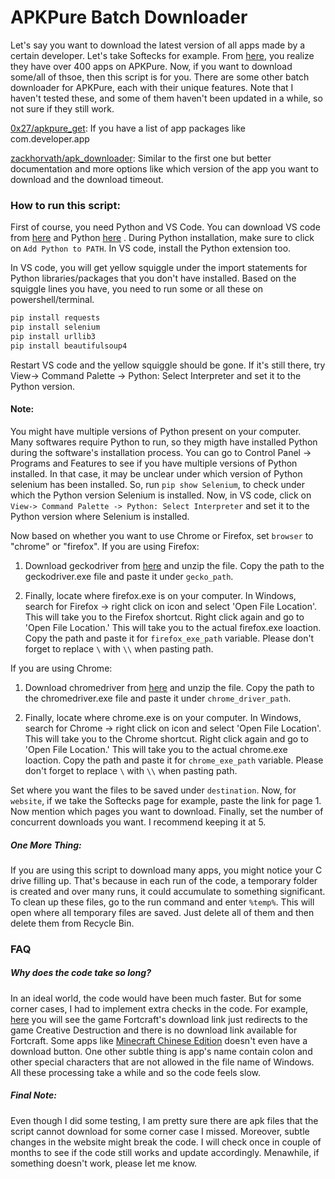 # APKPure Batch Downloader

Let's say you want to download the latest version of all apps made by a certain developer. Let's take Softecks for example. From [here](https://apkpure.com/developer/Softecks), you realize they have over 400 apps on APKPure. Now, if you want to download some/all of thsoe, then this script is for you. There are some other batch downloader for APKPure, each with their unique features. Note that I haven't tested these, and some of them haven't been updated in a while, so not sure if they still work.

[0x27/apkpure_get](https://github.com/0x27/apkpure_get): If you have a list of app packages like com.developer.app

[zackhorvath/apk_downloader](https://github.com/zackhorvath/apk_downloader): Similar to the first one but better documentation and more options like which version of the app you want to download and the download timeout.

### How to run this script:

First of course, you need Python and VS Code. You can download VS code from [here](https://code.visualstudio.com/) and Python [here](https://www.python.org/downloads/release/python-3113/) . During Python installation, make sure to click on `Add Python to PATH`. In VS code, install the Python extension too.

In VS code, you will get yellow squiggle under the import statements for Python libraries/packages that you don't have installed. Based on the squiggle lines you have, you need to run some or all these on powershell/terminal.

```python
pip install requests
pip install selenium
pip install urllib3
pip install beautifulsoup4
```

Restart VS code and the yellow squiggle should be gone. If it's still there, try View-> Command Palette -> Python: Select Interpreter and set it to the Python version.

#### Note:

You might have multiple versions of Python present on your computer. Many softwares require Python to run, so they migth have installed Python during the software's installation process. You can go to Control Panel -> Programs and Features to see if you have multiple versions of Python installed. In that case, it may be unclear under which version of Python selenium has been installed. So, run `pip show Selenium`, to check under which the Python version Selenium is installed. Now, in VS code, click on `View-> Command Palette -> Python: Select Interpreter` and set it to the Python version where Selenium is installed.

Now based on whether you want to use Chrome or Firefox, set `browser` to "chrome" or "firefox". If you are using Firefox:

1. Download geckodriver from [here](https://github.com/mozilla/geckodriver/releases) and unzip the file. Copy the path to the geckodriver.exe file and paste it under `gecko_path`.

2. Finally, locate where firefox.exe is on your computer. In Windows, search for Firefox -> right click on icon and select 'Open File Location'. This will take you to the Firefox shortcut. Right click again and go to 'Open File Location.' This will take you to the actual firefox.exe loaction. Copy the path and paste it for `firefox_exe_path` variable. Please don't forget to replace `\` with `\\` when pasting path.

If you are using Chrome:

1. Download chromedriver from [here](https://github.com/mozilla/geckodriver/releases) and unzip the file. Copy the path to the chromedriver.exe file and paste it under `chrome_driver_path`.

2. Finally, locate where chrome.exe is on your computer. In Windows, search for Chrome -> right click on icon and select 'Open File Location'. This will take you to the Chrome shortcut. Right click again and go to 'Open File Location.' This will take you to the actual chrome.exe loaction. Copy the path and paste it for `chrome_exe_path` variable. Please don't forget to replace `\` with `\\` when pasting path.

Set where you want the files to be saved under `destination`. Now, for `website`, if we take the Softecks page for example, paste the link for page 1. Now mention which pages you want to download. Finally, set the number of concurrent downloads you want. I recommend keeping it at 5.

##### One More Thing:

If you are using this script to download many apps, you might notice your C drive filling up. That's because in each run of the code, a temporary folder is created and over many runs, it could accumulate to something significant. To clean up these files, go to the run command and enter `%temp%`. This will open where all temporary files are saved. Just delete all of them and then delete them from Recycle Bin.

### FAQ

##### Why does the code take so long?

In an ideal world, the code would have been much faster. But for some corner cases, I had to implement extra checks in the code. For example, [here](https://apkpure.com/developer/NetEase%20Games) you will see the game Fortcraft's download link just redirects to the game Creative Destruction and there is no download link available for Fortcraft. Some apps like [Minecraft Chinese Edition](https://apkpure.com/minecraft-china-edition/com.netease.x19) doesn't even have a download button. One other subtle thing is app's name contain colon and other special characters that are not allowed in the file name of Windows. All these processing take a while and so the code feels slow.

##### Final Note:

Even though I did some testing, I am pretty sure there are apk files that the script cannot download for some corner case I missed. Moreover, subtle changes in the website might break the code. I will check once in couple of months to see if the code still works and update accordingly. Menawhile, if something doesn't work, please let me know.

